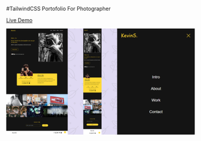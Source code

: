 #TailwindCSS Portofolio For Photographer

[Live Demo](https://kevinphotographer.netlify.app/)

<img src="./images/previews/preview.png" raw=true style="margin-right: 10px;"/>
